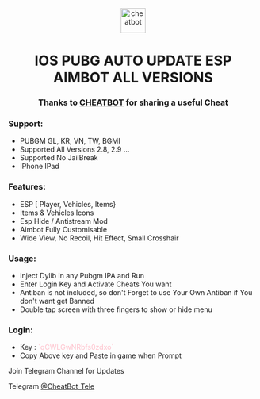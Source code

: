 <div align="center">
  <a href="https://t.me/cheatbot_tele/" target="_blank" rel="noreferrer">
    <img src="https://botxd.online/cheatbot.svg" alt="cheatbot" width="50" height="50"/>
  </a>
</div>

<h1 align="center">IOS PUBG AUTO UPDATE ESP AIMBOT ALL VERSIONS</h1>

<h3 align="center">Thanks to <a href="https://t.me/Cheatbot_owner">CHEATBOT</a> for sharing a useful Cheat</h3>

<h3 align="left">Support:</h3>

<ul>
  <li>PUBGM GL, KR, VN, TW, BGMI</li>
  <li>Supported All Versions 2.8, 2.9 …</li>
  <li>Supported No JailBreak</li>
  <li>IPhone IPad</li>
</ul>

<h3> Features:</h3>

<ul>
  <li>ESP [ Player, Vehicles, Items}</li>
  <li>Items & Vehicles Icons</li>
  <li>Esp Hide / Antistream Mod</li>
  <li>Aimbot Fully Customisable</li>
  <li>Wide View, No Recoil, Hit Effect, Small Crosshair</li>
</ul>


<h3>Usage:</h3>

<ul>
  <li>inject Dylib in any Pubgm IPA and Run</li>
  <li>Enter Login Key and Activate Cheats You want</li>
  <li>Antiban is not included, so don't Forget to use Your Own Antiban if You don't want get Banned</li>
   <li>Double tap screen with three fingers to show or hide menu</li>
</ul>

<h3>Login:</h3>

<ul>
  <li>Key : <span style="color:pink">`qCWLGwNRbfs0zdxo`</span> </li>
  <li> Copy Above key and Paste in game when Prompt</li>
  </ul>

<p>Join Telegram Channel for Updates</p>

<p>Telegram <a href="https://t.me/CheatBot_Tele">@CheatBot_Tele</a></p>
